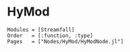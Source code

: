# HyMod

```@autodocs
Modules = [Streamfall]
Order   = [:function, :type]
Pages   = ["Nodes/HyMod/HyModNode.jl"]
```